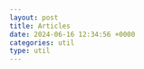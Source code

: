 ```yaml
---
layout: post
title: Articles
date: 2024-06-16 12:34:56 +0000
categories: util
type: util
---
```

<div class="util">
  <div id="country"></div>
  <p>&nbsp;</p>
    <ul id="list">
    </ul>
</div>
<style>
    #listPre a {
        font-weight: bold;
        font-size: 150%;
    }
    .site-header {
        display: none;
    }
    #country {
        text-align: center;
    }
</style>
<script src="/js/articles.js"></script>
